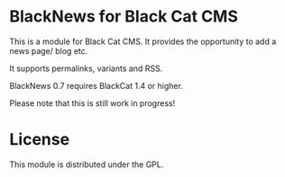 # BlackNews for Black Cat CMS

This is a module for Black Cat CMS. It provides the opportunity to add a news page/ blog etc.

It supports permalinks, variants and RSS.

BlackNews 0.7 requires BlackCat 1.4 or higher.

Please note that this is still work in progress!

# License

This module is distributed under the GPL.
